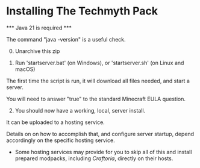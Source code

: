 # Installing The Techmyth Pack

*** Java 21 is required ***

  The command "java -version" is a useful check.

0. Unarchive this zip

1. Run 'startserver.bat' (on Windows), or 'startserver.sh' (on Linux and macOS)

  The first time the script is run, it will download all files needed, and start a server.
	
  You will need to answer "true" to the standard Minecraft EULA question.
	
2. You should now have a working, local, server install.

  It can be uploaded to a hosting service.
	
  Details on on how to accomplish that, and configure server startup, depend accordingly on the specific hosting service.
	
* Some hosting services may provide for you to skip all of this and install prepared modpacks, including _Craftoria_, directly on their hosts.
